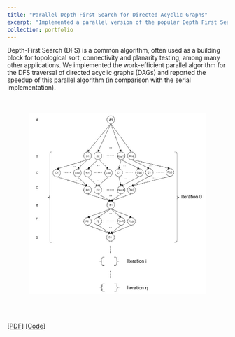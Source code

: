 ```yaml
---
title: "Parallel Depth First Search for Directed Acyclic Graphs"
excerpt: "Implemented a parallel version of the popular Depth First Search algorithm which is by nature non-serializable, written entirely in CUDA and showed significant performance improvement over the serial version over large graphs."
collection: portfolio
---
```


Depth-First Search (DFS) is a common algorithm, often used as a building block for topological sort, connectivity and planarity testing, among many other applications. We implemented the work-efficient parallel algorithm for the DFS traversal of directed acyclic graphs (DAGs) and reported the speedup of this parallel algorithm (in comparison with the serial implementation).
<br/><img style='margin: auto; padding: 50px; display: block; width: 80% !important; max-width: 700px !important;' src='/images/Parallel_DFS.jpg'>

[[PDF]](https://viraj96.github.io/files/portfolio-6/report.pdf) [[Code]](https://github.com/divyanshu-talwar/Parallel-DFS)
